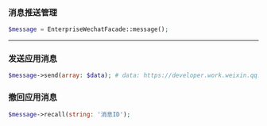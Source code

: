 ### 消息推送管理
```php
$message = EnterpriseWechatFacade::message();
```
---
### 发送应用消息
```php
$message->send(array: $data); # data: https://developer.work.weixin.qq.com/document/path/90236
```

### 撤回应用消息
```php
$message->recall(string: '消息ID');
```
